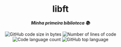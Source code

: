<h1 align="center">  
	libft
</h1>

<p align="center">
	<b><i>Minha primeira biblioteca 📚</i></b><br>
</p>

<p align="center">
	<img alt="GitHub code size in bytes" src="https://img.shields.io/github/languages/code-size/Fernandacarva/libft?color=pink" />
	<img alt="Number of lines of code" src="https://img.shields.io/tokei/lines/github/Fernandacarva/libft?color=pink" />
	<img alt="Code language count" src="https://img.shields.io/github/languages/count/Fernandacarva/libft?color=pink" />
	<img alt="GitHub top language" src="https://img.shields.io/github/languages/top/Fernandacarva/libft?color=pink" />
</p>

